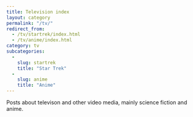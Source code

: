 ```yaml
---
title: Television index
layout: category
permalink: "/tv/"
redirect_from:
  - /tv/startrek/index.html
  - /tv/anime/index.html
category: tv
subcategories:
  -
    slug: startrek
    title: "Star Trek"
  -
    slug: anime
    title: "Anime"
---
```


Posts about televison and other video media, mainly science fiction and anime.
